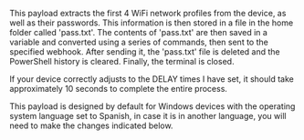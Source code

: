 This payload extracts the first 4 WiFi network profiles from the device, as well as their passwords. This information is then stored in a file in the home folder called 'pass.txt'. The contents of 'pass.txt' are then saved in a variable and converted using a series of commands, then sent to the specified webhook. After sending it, the 'pass.txt' file is deleted and the PowerShell history is cleared. Finally, the terminal is closed.

If your device correctly adjusts to the DELAY times I have set, it should take approximately 10 seconds to complete the entire process.

This payload is designed by default for Windows devices with the operating system language set to Spanish, in case it is in another language, you will need to make the changes indicated below.
